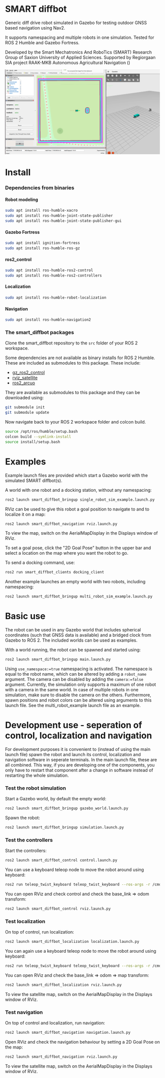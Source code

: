 # SMART diffbot
Generic diff drive robot simulated in Gazebo for testing outdoor GNSS based navigation using Nav2. 

It supports namespacing and multiple robots in one simulation. Tested for ROS 2 Humble and Gazebo Fortress. 

Developed by the Smart Mechatronics And RoboTics (SMART) Research Group of Saxion University of Applied Sciences. Supported by Regiorgaan SIA project RAAK-MKB Autonomous Agricultural Navigation ()

![screenshot](screenshot.png)

# Install 

### Dependencies from binaries
#### Robot modeling
```bash
sudo apt install ros-humble-xacro
sudo apt install ros-humble-joint-state-publisher
sudo apt install ros-humble-joint-state-publisher-gui
```

#### Gazebo Fortress
```bash
sudo apt install ignition-fortress
sudo apt install ros-humble-ros-gz
```

#### ros2_control
```bash 
sudo apt install ros-humble-ros2-control
sudo apt install ros-humble-ros2-controllers
```

#### Localization 
```bash
sudo apt install ros-humble-robot-localization
```

#### Navigation
```bash
sudo apt install ros-humble-navigation2
```

### The smart_diffbot packages
Clone the smart_diffbot repository to the `src` folder of your ROS 2 workspace. 

Some dependencies are not available as binary installs for ROS 2 Humble. These are included as submodules to this package. These include:

* [gz_ros2_control](https://github.com/ros-controls/gz_ros2_control.git) 
* [rviz_satellite](https://github.com/blacksoul000/rviz_satellite.git)
* [ros2_arcuo](https://github.com/JMU-ROBOTICS-VIVA/ros2_aruco.git)

They are available as submodules to this package and they can be downloaded using:
```bash 
git submodule init
git submodule update
```

Now navigate back to your ROS 2 workspace folder and colcon build.
```bash
source /opt/ros/humble/setup.bash
colcon build --symlink-install 
source install/setup.bash
```

# Examples

Example launch files are provided which start a Gazebo world with the simulated SMART diffbot(s).

A world with one robot and a docking station, without any namespacing:
```bash
ros2 launch smart_diffbot_bringup single_robot_sim_example.launch.py
```

RViz can be used to give this robot a goal position to navigate to and to localize it on a map:
```bash
ros2 launch smart_diffbot_navigation rviz.launch.py
```

To view the map, switch on the AerialMapDisplay in the Displays window of RViz.

To set a goal pose, click the "2D Goal Pose" button in the upper bar and select a location on the map where you want the robot to go. 

To send a docking command, use:
```bash
ros2 run smart_diffbot_clients docking_client
```

Another example launches an empty world with two robots, including namespacing:
```bash
ros2 launch smart_diffbot_bringup multi_robot_sim_example.launch.py
```

# Basic use 
The robot can be used in any Gazebo world that includes spherical coordinates (such that GNSS data is available) and a bridged clock from Gazebo to ROS 2. The included worlds can be used as examples. 

With a world running, the robot can be spawned and started using:

```bash
ros2 launch smart_diffbot_bringup main.launch.py
```

Using `use_namespace:=true` namespacing is activated. The namespace is equal to the robot name, which can be altered by adding a `robot_name` argument. The camera can be disabled by adding the `camera:=false` argument. Currently, the simulation only supports a maximum of one robot with a camera in the same world. In case of multiple robots in one simulation, make sure to disable the camera on the others. Furthermore, spawn positions and robot colors can be altered using arguments to this launch file. See the multi_robot_example launch file as an example. 

# Development use - seperation of control, localization and navigation
For development purposes it is convenient to (instead of using the main launch file) spawn the robot and launch its control, localization and navigation software in seperate terminals. In the main launch file, these are all combined. This way, if you are developing one of the components, you only have to restart that component after a change in software instead of restarting the whole simulation.

### Test the robot simulation
Start a Gazebo world, by default the empty world:
```bash
ros2 launch smart_diffbot_bringup gazebo_world.launch.py
```

Spawn the robot: 
```bash
ros2 launch smart_diffbot_bringup simulation.launch.py
```

### Test the controllers
Start the controllers:
```bash
ros2 launch smart_diffbot_control control.launch.py
```

You can use a keyboard teleop node to move the robot around using keyboard:
```bash
ros2 run teleop_twist_keyboard teleop_twist_keyboard --ros-args -r /cmd_vel:=/diff_drive_controller/cmd_vel_unstamped
```

You can open RViz and check control and check the base_link => odom transform:
```bash
ros2 launch smart_diffbot_control rviz.launch.py
```

### Test localization
On top of control, run localization:
```bash
ros2 launch smart_diffbot_localization localization.launch.py
```

You can again use a keyboard teleop node to move the robot around using keyboard:
```bash
ros2 run teleop_twist_keyboard teleop_twist_keyboard --ros-args -r /cmd_vel:=/diff_drive_controller/cmd_vel_unstamped
```

You can open RViz and check the base_link => odom => map transform:
```bash
ros2 launch smart_diffbot_localization rviz.launch.py
```

To view the satellite map, switch on the AerialMapDisplay in the Displays window of RViz.

### Test navigation
On top of control and localization, run navigation:
```bash
ros2 launch smart_diffbot_navigation navigation.launch.py
```

Open RViz and check the navigation behaviour by setting a 2D Goal Pose on the map:

```bash
ros2 launch smart_diffbot_navigation rviz.launch.py
```

To view the satellite map, switch on the AerialMapDisplay in the Displays window of RViz.